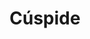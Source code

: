 ---
title: "Cúspide"
url: /ciudad-autonoma-de-buenos-aires/cuspide-avenida-cabildo-2/
shop: Bücher
---